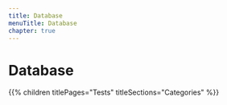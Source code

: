 ```yaml
---
title: Database
menuTitle: Database
chapter: true
---
```


# Database

{{% children titlePages="Tests" titleSections="Categories" %}}
